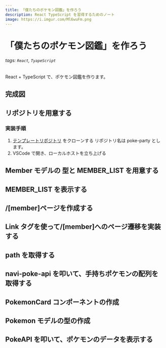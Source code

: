 ```yaml
---
title: 「僕たちのポケモン図鑑」を作ろう
description: React TypeScript を習得するためのノート
image: https://i.imgur.com/Ml6wuFm.png
---
```


# 「僕たちのポケモン図鑑」を作ろう

###### tags: `React`, `TyapeScript`

<style>
.markdown-body img{
  display: block;
  width: 80%;
  margin: 0 auto;
}
.markdown-body .code-filename{
  display: block;
  position: relative;
  width: max-content;
  margin: 0 0 -34px auto;
  padding: 0 0.5em;
  right: 0;
  font-family: monospace;
  font-size: 12px;
  background: rgba(0, 0, 0, 0.15);
}
.markdown-body .colorsample{
  display: inline-block;
  width: 1em;
  height: 1em;
  vertical-align: middle;
  border: solid 1px #333;
  margin-right: 0.2em;
}
.markdown-body pre{
  max-height: 80vh;
}
</style>

React + TypeScript で、ポケモン図鑑を作ります。

## 完成図

## リポジトリを用意する

### 実装手順

1. [テンプレートリポジトリ](https://github.com/Kosuke2000/nextjs-ts-tailwind-starter) をクローンする
   リポジトリ名は poke-party とします。
2. VSCode で開き、ローカルホストを立ち上げる

## Member モデルの 型と MEMBER_LIST を用意する

## MEMBER_LIST を表示する

## /[member]ページを作成する

## Link タグを使って/[member]へのページ遷移を実装する

## path を取得する

## navi-poke-api を叩いて、手持ちポケモンの配列を取得する

## PokemonCard コンポーネントの作成

## Pokemon モデルの型の作成

## PokeAPI を叩いて、ポケモンのデータを表示する
